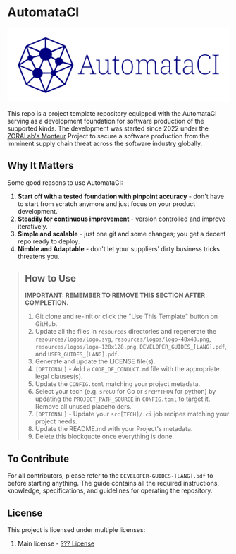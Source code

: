 # AutomataCI
[![AutomataCI](resources/icons/icon-1200x400.svg)](#automataci)

This repo is a project template repository equipped with the AutomataCI serving
as a development foundation for software production of the supported kinds. The
development was started since 2022 under the
[ZORALab's Monteur](https://github.com/zoralab/monteur) Project to secure a
software production from the imminent supply chain threat across the software
industry globally.




## Why It Matters
Some good reasons to use AutomataCI:

1. **Start off with a tested foundation with pinpoint accuracy** - don't have to
   start from scratch anymore and just focus on your product development.
2. **Steadily for continuous improvement** - version controlled and improve
   iteratively.
3. **Simple and scalable** - just one git and some changes; you get a decent
   repo ready to deploy.
4. **Nimble and Adaptable** - don't let your suppliers' dirty business tricks
   threatens you.




> ## How to Use
>
> **IMPORTANT: REMEMBER TO REMOVE THIS SECTION AFTER COMPLETION.**
>
> 1. Git clone and re-init or click the "Use This Template" button on GitHub.
> 2. Update all the files in `resources` directories and regenerate the
>    `resources/logos/logo.svg`, `resources/logos/logo-48x48.png`,
>    `resources/logos/logo-128x128.png`, `DEVELOPER_GUIDES_[LANG].pdf`, and
>    `USER_GUIDES_[LANG].pdf`.
> 3. Generate and update the LICENSE file(s).
> 4. `[OPTIONAL]` - Add a `CODE_OF_CONDUCT.md` file with the appropriate legal
>    clauses(s).
> 5. Update the `CONFIG.toml` matching your project metadata.
> 6. Select your tech (e.g. `srcGO` for Go or `srcPYTHON` for python) by
>    updating the `PROJECT_PATH_SOURCE` in `CONFIG.toml` to target it. Remove
>    all unused placeholders.
> 7. `[OPTIONAL]` - Update your `src[TECH]/.ci` job recipes matching your
>    project needs.
> 8. Update the README.md with your Project's metadata.
> 9. Delete this blockquote once everything is done.




## To Contribute
For all contributors, please refer to the `DEVELOPER-GUIDES-[LANG].pdf` to
before starting anything. The guide contains all the required instructions,
knowledge, specifications, and guidelines for operating the repository.




## License
This project is licensed under multiple licenses:

1. Main license - [??? License](LICENSE)
